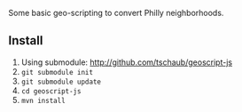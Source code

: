 Some basic geo-scripting to convert Philly neighborhoods.

## Install

1. Using submodule: http://github.com/tschaub/geoscript-js
2. `git submodule init`
3. `git submodule update`
4. `cd geoscript-js`
5. `mvn install`